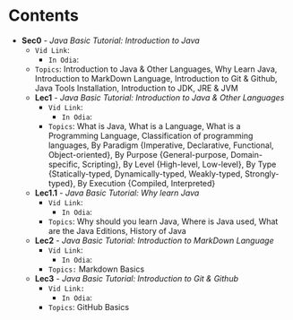 # Contents

- **Sec0** - _Java Basic Tutorial: Introduction to Java_
  - `Vid Link`:
    - `In Odia`:
  - `Topics`: Introduction to Java & Other Languages, Why Learn Java, Introduction to MarkDown Language, Introduction to Git & Github, Java Tools Installation, Introduction to JDK, JRE & JVM
  - **Lec1** - _Java Basic Tutorial: Introduction to Java & Other Languages_
    - `Vid Link`:
      - `In Odia`:
    - `Topics`: What is Java, What is a Language, What is a Programming Language, Classification of programming languages, By Paradigm {Imperative, Declarative, Functional, Object-oriented}, By Purpose {General-purpose, Domain-specific, Scripting}, By Level {High-level, Low-level}, By Type {Statically-typed, Dynamically-typed, Weakly-typed, Strongly-typed}, By Execution {Compiled, Interpreted}
  - **Lec1.1** - _Java Basic Tutorial: Why learn Java_
    - `Vid Link`:
      - `In Odia`:
    - `Topics`: Why should you learn Java, Where is Java used, What are the Java Editions, History of Java
  - **Lec2** - _Java Basic Tutorial: Introduction to MarkDown Language_
    - `Vid Link`:
      - `In Odia`:
    - `Topics:` Markdown Basics
  - **Lec3** - _Java Basic Tutorial: Introduction to Git & Github_
    - `Vid Link:`
      - `In Odia`:
    - `Topics`: GitHub Basics
